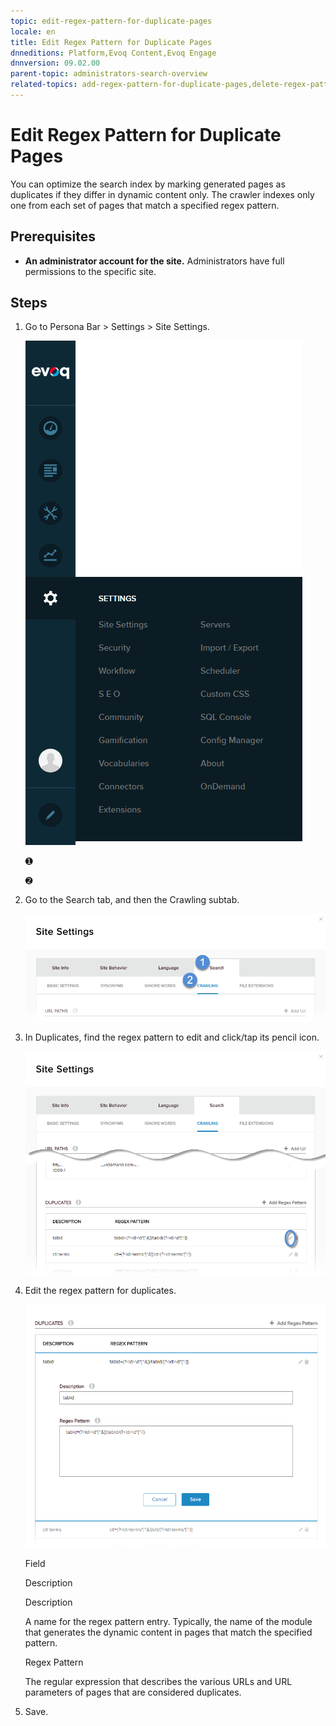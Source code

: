 ```yaml
---
topic: edit-regex-pattern-for-duplicate-pages
locale: en
title: Edit Regex Pattern for Duplicate Pages
dnneditions: Platform,Evoq Content,Evoq Engage
dnnversion: 09.02.00
parent-topic: administrators-search-overview
related-topics: add-regex-pattern-for-duplicate-pages,delete-regex-pattern-for-duplicate-pages
---
```


# Edit Regex Pattern for Duplicate Pages

You can optimize the search index by marking generated pages as duplicates if they differ in dynamic content only. The crawler indexes only one from each set of pages that match a specified regex pattern.

## Prerequisites

*   **An administrator account for the site.** Administrators have full permissions to the specific site.

## Steps

1.  Go to Persona Bar \> Settings \> Site Settings.
    
    ![Persona Bar > Settings > Site Settings](/images/scr-pbar-host-Settings-E91.png)
    
    ➊
    
    ➋
    
2.  Go to the Search tab, and then the Crawling subtab.
    
    ![Search > Crawling](/images/scr-pbtabs-all-Settings-SiteSettings-Search-Crawling-E90.png)
    
3.  In Duplicates, find the regex pattern to edit and click/tap its pencil icon.
    
      
    
    ![](/images/scr-SiteSettings-Search-Crawling-duplicates-edit-E90.png)
    
      
    
4.  Edit the regex pattern for duplicates.
    
      
    
    ![](/images/scr-SiteSettings-Search-Crawling-duplicates-edit-regex-pattern-E90.png)
    
      
    
    Field
    
    Description
    
    Description
    
    A name for the regex pattern entry. Typically, the name of the module that generates the dynamic content in pages that match the specified pattern.
    
    Regex Pattern
    
    The regular expression that describes the various URLs and URL parameters of pages that are considered duplicates.
    
5.  Save.